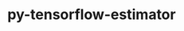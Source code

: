 ---
title: "py-tensorflow-estimator"
layout: cache
categories: [package, develop]
meta: {"versions": ["2.10"], "compilers": ["gcc@=11.3.0", "gcc@=11.4.0"], "oss": ["ubuntu22.04"], "platforms": ["linux"], "targets": ["x86_64_v3"], "stacks": ["ml-linux-x86_64-cpu", "ml-linux-x86_64-cuda", "ml-linux-x86_64-rocm", "root"], "num_specs": 13, "num_specs_by_stack": {"ml-linux-x86_64-cuda": 5, "root": 13, "ml-linux-x86_64-rocm": 4, "ml-linux-x86_64-cpu": 4}}
spec_details: [{"hash": "k2xj2sjtdf3ihteg7f5lambu7wwk65kh", "compiler": "gcc@=11.3.0", "versions": ["2.10"], "os": "ubuntu22.04", "platform": "linux", "target": "x86_64_v3", "variants": ["build_system=generic"], "stacks": ["ml-linux-x86_64-cuda", "root"], "size": "-", "tarball": "https://binaries.spack.io/develop/build_cache/linux-ubuntu22.04-x86_64_v3/gcc-11.3.0/py-tensorflow-estimator-2.10/linux-ubuntu22.04-x86_64_v3-gcc-11.3.0-py-tensorflow-estimator-2.10-k2xj2sjtdf3ihteg7f5lambu7wwk65kh.spack"}, {"hash": "6e23rujf4pezrvbsjrg3uy3n3heruo5s", "compiler": "gcc@=11.3.0", "versions": ["2.10"], "os": "ubuntu22.04", "platform": "linux", "target": "x86_64_v3", "variants": ["build_system=generic"], "stacks": ["ml-linux-x86_64-rocm", "root"], "size": "-", "tarball": "https://binaries.spack.io/develop/build_cache/linux-ubuntu22.04-x86_64_v3/gcc-11.3.0/py-tensorflow-estimator-2.10/linux-ubuntu22.04-x86_64_v3-gcc-11.3.0-py-tensorflow-estimator-2.10-6e23rujf4pezrvbsjrg3uy3n3heruo5s.spack"}, {"hash": "4cdctkpxrp4lp4c3qxzl7p77pqa7x7nu", "compiler": "gcc@=11.3.0", "versions": ["2.10"], "os": "ubuntu22.04", "platform": "linux", "target": "x86_64_v3", "variants": ["build_system=generic"], "stacks": ["ml-linux-x86_64-cpu", "root"], "size": "-", "tarball": "https://binaries.spack.io/develop/build_cache/linux-ubuntu22.04-x86_64_v3/gcc-11.3.0/py-tensorflow-estimator-2.10/linux-ubuntu22.04-x86_64_v3-gcc-11.3.0-py-tensorflow-estimator-2.10-4cdctkpxrp4lp4c3qxzl7p77pqa7x7nu.spack"}, {"hash": "6p6pikqsurh3wlwu5qjqwdjlinqnw3yq", "compiler": "gcc@=11.3.0", "versions": ["2.10"], "os": "ubuntu22.04", "platform": "linux", "target": "x86_64_v3", "variants": ["build_system=generic"], "stacks": ["ml-linux-x86_64-cpu", "root"], "size": "-", "tarball": "https://binaries.spack.io/develop/build_cache/linux-ubuntu22.04-x86_64_v3/gcc-11.3.0/py-tensorflow-estimator-2.10/linux-ubuntu22.04-x86_64_v3-gcc-11.3.0-py-tensorflow-estimator-2.10-6p6pikqsurh3wlwu5qjqwdjlinqnw3yq.spack"}, {"hash": "ixilrbetjlori5qwwuueer2hobcgnsvv", "compiler": "gcc@=11.3.0", "versions": ["2.10"], "os": "ubuntu22.04", "platform": "linux", "target": "x86_64_v3", "variants": ["build_system=generic"], "stacks": ["ml-linux-x86_64-rocm", "root"], "size": "-", "tarball": "https://binaries.spack.io/develop/build_cache/linux-ubuntu22.04-x86_64_v3/gcc-11.3.0/py-tensorflow-estimator-2.10/linux-ubuntu22.04-x86_64_v3-gcc-11.3.0-py-tensorflow-estimator-2.10-ixilrbetjlori5qwwuueer2hobcgnsvv.spack"}, {"hash": "fwejw2w2oqrtsyvbk2dlxvkdrhuxsdlm", "compiler": "gcc@=11.3.0", "versions": ["2.10"], "os": "ubuntu22.04", "platform": "linux", "target": "x86_64_v3", "variants": ["build_system=generic"], "stacks": ["ml-linux-x86_64-cuda", "root"], "size": "-", "tarball": "https://binaries.spack.io/develop/build_cache/linux-ubuntu22.04-x86_64_v3/gcc-11.3.0/py-tensorflow-estimator-2.10/linux-ubuntu22.04-x86_64_v3-gcc-11.3.0-py-tensorflow-estimator-2.10-fwejw2w2oqrtsyvbk2dlxvkdrhuxsdlm.spack"}, {"hash": "ol7pjggba5cias7y3qcvvl3dsd5tp2ue", "compiler": "gcc@=11.3.0", "versions": ["2.10"], "os": "ubuntu22.04", "platform": "linux", "target": "x86_64_v3", "variants": ["build_system=generic"], "stacks": ["ml-linux-x86_64-cuda", "root"], "size": "-", "tarball": "https://binaries.spack.io/develop/build_cache/linux-ubuntu22.04-x86_64_v3/gcc-11.3.0/py-tensorflow-estimator-2.10/linux-ubuntu22.04-x86_64_v3-gcc-11.3.0-py-tensorflow-estimator-2.10-ol7pjggba5cias7y3qcvvl3dsd5tp2ue.spack"}, {"hash": "fhoznxfei5vf6tjci642s3fzzefozo73", "compiler": "gcc@=11.4.0", "versions": ["2.10"], "os": "ubuntu22.04", "platform": "linux", "target": "x86_64_v3", "variants": ["build_system=generic"], "stacks": ["ml-linux-x86_64-rocm", "root"], "size": "-", "tarball": "https://binaries.spack.io/develop/build_cache/linux-ubuntu22.04-x86_64_v3/gcc-11.4.0/py-tensorflow-estimator-2.10/linux-ubuntu22.04-x86_64_v3-gcc-11.4.0-py-tensorflow-estimator-2.10-fhoznxfei5vf6tjci642s3fzzefozo73.spack"}, {"hash": "axajl3fqkzclk7jxol4rtfdz62rdlzwn", "compiler": "gcc@=11.4.0", "versions": ["2.10"], "os": "ubuntu22.04", "platform": "linux", "target": "x86_64_v3", "variants": ["build_system=generic"], "stacks": ["ml-linux-x86_64-cuda", "root"], "size": "-", "tarball": "https://binaries.spack.io/develop/build_cache/linux-ubuntu22.04-x86_64_v3/gcc-11.4.0/py-tensorflow-estimator-2.10/linux-ubuntu22.04-x86_64_v3-gcc-11.4.0-py-tensorflow-estimator-2.10-axajl3fqkzclk7jxol4rtfdz62rdlzwn.spack"}, {"hash": "iy2xwkwxhhcr23kugwspdbz44akdaqqh", "compiler": "gcc@=11.4.0", "versions": ["2.10"], "os": "ubuntu22.04", "platform": "linux", "target": "x86_64_v3", "variants": ["build_system=generic"], "stacks": ["ml-linux-x86_64-rocm", "root"], "size": "-", "tarball": "https://binaries.spack.io/develop/build_cache/linux-ubuntu22.04-x86_64_v3/gcc-11.4.0/py-tensorflow-estimator-2.10/linux-ubuntu22.04-x86_64_v3-gcc-11.4.0-py-tensorflow-estimator-2.10-iy2xwkwxhhcr23kugwspdbz44akdaqqh.spack"}, {"hash": "jeofk6as567y5gtkqtnl4qw5cc5dtq7u", "compiler": "gcc@=11.4.0", "versions": ["2.10"], "os": "ubuntu22.04", "platform": "linux", "target": "x86_64_v3", "variants": ["build_system=generic"], "stacks": ["ml-linux-x86_64-cpu", "root"], "size": "-", "tarball": "https://binaries.spack.io/develop/build_cache/linux-ubuntu22.04-x86_64_v3/gcc-11.4.0/py-tensorflow-estimator-2.10/linux-ubuntu22.04-x86_64_v3-gcc-11.4.0-py-tensorflow-estimator-2.10-jeofk6as567y5gtkqtnl4qw5cc5dtq7u.spack"}, {"hash": "vss2fnlmond2h3e5opir7ooyqhmxggzf", "compiler": "gcc@=11.4.0", "versions": ["2.10"], "os": "ubuntu22.04", "platform": "linux", "target": "x86_64_v3", "variants": ["build_system=generic"], "stacks": ["ml-linux-x86_64-cuda", "root"], "size": "-", "tarball": "https://binaries.spack.io/develop/build_cache/linux-ubuntu22.04-x86_64_v3/gcc-11.4.0/py-tensorflow-estimator-2.10/linux-ubuntu22.04-x86_64_v3-gcc-11.4.0-py-tensorflow-estimator-2.10-vss2fnlmond2h3e5opir7ooyqhmxggzf.spack"}, {"hash": "xh5wxpuj4mqln7ojzd3ospdiarwskdee", "compiler": "gcc@=11.4.0", "versions": ["2.10"], "os": "ubuntu22.04", "platform": "linux", "target": "x86_64_v3", "variants": ["build_system=generic"], "stacks": ["ml-linux-x86_64-cpu", "root"], "size": "-", "tarball": "https://binaries.spack.io/develop/build_cache/linux-ubuntu22.04-x86_64_v3/gcc-11.4.0/py-tensorflow-estimator-2.10/linux-ubuntu22.04-x86_64_v3-gcc-11.4.0-py-tensorflow-estimator-2.10-xh5wxpuj4mqln7ojzd3ospdiarwskdee.spack"}]
---